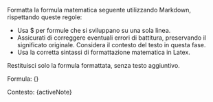 Formatta la formula matematica seguente utilizzando Markdown, rispettando queste regole:

- Usa $ per formule che si sviluppano su una sola linea.
- Assicurati di correggere eventuali errori di battitura, preservando il significato originale. Considera il contesto del testo in questa fase.
- Usa la corretta sintassi di formattazione matematica in Latex.

Restituisci solo la formula formattata, senza testo aggiuntivo.

Formula:
{}

Contesto:
{activeNote}
